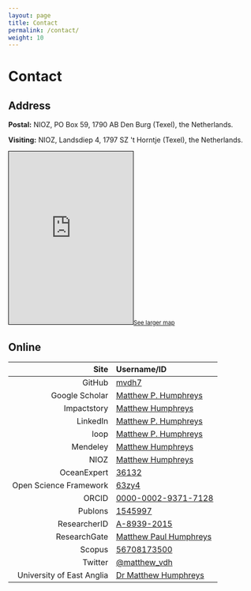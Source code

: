 ```yaml
---
layout: page
title: Contact
permalink: /contact/
weight: 10
---
```


# **Contact**

## **Address**

**Postal:** NIOZ, PO Box 59, 1790 AB Den Burg (Texel), the Netherlands.

**Visiting:** NIOZ, Landsdiep 4, 1797 SZ 't Horntje (Texel), the Netherlands.

<!-- 425 / 350 -->
<!--<iframe width="50%" height="350" frameborder="0" scrolling="no" marginheight="0" marginwidth="0" src="https://www.openstreetmap.org/export/embed.html?bbox=1.2173%2C52.6131%2C1.2577%2C52.6287&amp;layer=mapnik&amp;marker=52.62128522840047%2C1.2378904223442078" style="border: 1px solid black"></iframe>
[See larger map](https://www.openstreetmap.org/#map=15/52.6209/1.2321)-->

<iframe width="50%" height="350" frameborder="0" scrolling="no" marginheight="0" marginwidth="0" src="https://www.openstreetmap.org/export/embed.html?bbox=4.767980575561524%2C52.99724908971136%2C4.804029464721681%2C53.00898665836675&amp;layer=mapnik&amp;marker=53.00311827295228%2C4.786005020141602" style="border: 1px solid black"></iframe><small><a href="https://www.openstreetmap.org/?mlat=53.0031&amp;mlon=4.7860#map=16/53.0031/4.7860">See larger map</a></small>

## **Online**

|                      Site | Username/ID
|--------------------------:|:--------------------------------------------------------------------------------------
|                    GitHub | [mvdh7](https://github.com/mvdh7)
|            Google Scholar | [Matthew P. Humphreys](https://scholar.google.co.uk/citations?user=FAuQyqMAAAAJ)
|               Impactstory | [Matthew Humphreys](https://profiles.impactstory.org/u/0000-0002-9371-7128)
|                  LinkedIn | [Matthew P. Humphreys](https://www.linkedin.com/in/matthew-p-humphreys-4745833a/)
|                      loop | [Matthew P. Humphreys](https://loop.frontiersin.org/people/391608/overview)
|                  Mendeley | [Matthew Humphreys](https://www.mendeley.com/profiles/matthew-humphreys2/)
|                      NIOZ | [Matthew Humphreys](https://www.nioz.nl/en/about/organisation/staff/matthew-humphreys)
|               OceanExpert | [36132](https://www.oceanexpert.net/expert/matthew.humphreys)
|    Open Science Framework | [63zy4](https://osf.io/63zy4/)
|                     ORCID |  [0000-0002-9371-7128](http://orcid.org/0000-0002-9371-7128)
|                   Publons | [1545997](https://publons.com/a/1545997/)
|              ResearcherID | [A-8939-2015](http://www.researcherid.com/rid/A-8939-2015)
|              ResearchGate | [Matthew Paul Humphreys](https://www.researchgate.net/profile/Matthew_Humphreys)
|                    Scopus | [56708173500](https://www.scopus.com/authid/detail.uri?authorId=56708173500)
|                   Twitter | [@matthew_vdh](http://twitter.com/matthew_vdh)
| University of East Anglia | [Dr Matthew Humphreys](https://people.uea.ac.uk/en/persons/matthew-humphreys)
